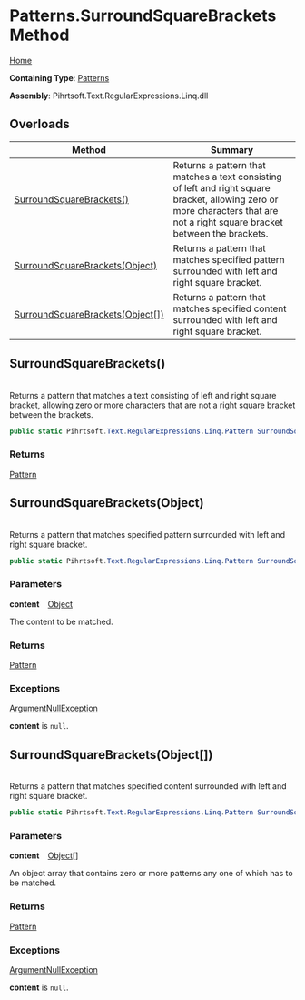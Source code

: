 # Patterns\.SurroundSquareBrackets Method

[Home](../../../../../../README.md)

**Containing Type**: [Patterns](../README.md)

**Assembly**: Pihrtsoft\.Text\.RegularExpressions\.Linq\.dll

## Overloads

| Method | Summary |
| ------ | ------- |
| [SurroundSquareBrackets()](#Pihrtsoft_Text_RegularExpressions_Linq_Patterns_SurroundSquareBrackets) | Returns a pattern that matches a text consisting of left and right square bracket, allowing zero or more characters that are not a right square bracket between the brackets\. |
| [SurroundSquareBrackets(Object)](#Pihrtsoft_Text_RegularExpressions_Linq_Patterns_SurroundSquareBrackets_System_Object_) | Returns a pattern that matches specified pattern surrounded with left and right square bracket\. |
| [SurroundSquareBrackets(Object\[\])](#Pihrtsoft_Text_RegularExpressions_Linq_Patterns_SurroundSquareBrackets_System_Object___) | Returns a pattern that matches specified content surrounded with left and right square bracket\. |

## SurroundSquareBrackets\(\) <a id="Pihrtsoft_Text_RegularExpressions_Linq_Patterns_SurroundSquareBrackets"></a>

\
Returns a pattern that matches a text consisting of left and right square bracket, allowing zero or more characters that are not a right square bracket between the brackets\.

```csharp
public static Pihrtsoft.Text.RegularExpressions.Linq.Pattern SurroundSquareBrackets()
```

### Returns

[Pattern](../../Pattern/README.md)

## SurroundSquareBrackets\(Object\) <a id="Pihrtsoft_Text_RegularExpressions_Linq_Patterns_SurroundSquareBrackets_System_Object_"></a>

\
Returns a pattern that matches specified pattern surrounded with left and right square bracket\.

```csharp
public static Pihrtsoft.Text.RegularExpressions.Linq.Pattern SurroundSquareBrackets(object content)
```

### Parameters

**content** &ensp; [Object](https://docs.microsoft.com/en-us/dotnet/api/system.object)

The content to be matched\.

### Returns

[Pattern](../../Pattern/README.md)

### Exceptions

[ArgumentNullException](https://docs.microsoft.com/en-us/dotnet/api/system.argumentnullexception)

**content** is `null`\.

## SurroundSquareBrackets\(Object\[\]\) <a id="Pihrtsoft_Text_RegularExpressions_Linq_Patterns_SurroundSquareBrackets_System_Object___"></a>

\
Returns a pattern that matches specified content surrounded with left and right square bracket\.

```csharp
public static Pihrtsoft.Text.RegularExpressions.Linq.Pattern SurroundSquareBrackets(params object[] content)
```

### Parameters

**content** &ensp; [Object](https://docs.microsoft.com/en-us/dotnet/api/system.object)\[\]

An object array that contains zero or more patterns any one of which has to be matched\.

### Returns

[Pattern](../../Pattern/README.md)

### Exceptions

[ArgumentNullException](https://docs.microsoft.com/en-us/dotnet/api/system.argumentnullexception)

**content** is `null`\.

